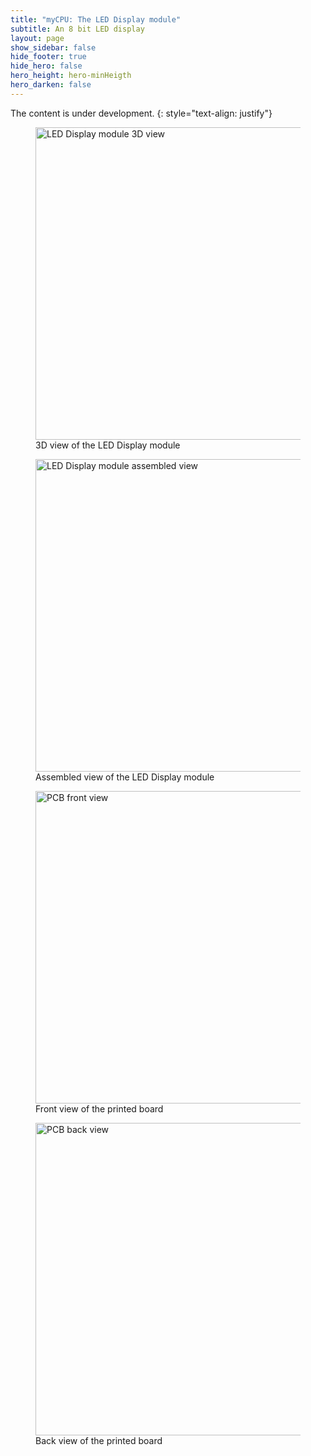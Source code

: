 ```yaml
---
title: "myCPU: The LED Display module"
subtitle: An 8 bit LED display
layout: page
show_sidebar: false
hide_footer: true
hide_hero: false
hero_height: hero-minHeigth
hero_darken: false
---
```

The content is under development.
{: style="text-align: justify"}

<figure class="center">
    <img src="{{ site.baseurl }}/img/mycpu/modules/display/displayLED_3dview.png" alt="LED Display module 3D view" title="3D view of the LED Display module" width="500px">
    <figcaption>3D view of the LED Display module</figcaption>
</figure>
<figure class="center">
    <img src="{{ site.baseurl }}/img/mycpu/modules/display/displayLED_assembled.png" alt="LED Display module assembled view" title="Assembled view of the LED Display module" width="500px">
    <figcaption>Assembled view of the LED Display module</figcaption>
</figure>
<figure class="center">
    <img src="{{ site.baseurl }}/img/mycpu/modules/display/displayLED_clear_front.png" alt="PCB front view" title="Front view of the printed board" width="500px">
    <figcaption>Front view of the printed board</figcaption>
</figure>
<figure class="center">
    <img src="{{ site.baseurl }}/img/mycpu/modules/display/displayLED_clear_back.png" alt="PCB back view" title="Back view of the printed board" width="500px">
    <figcaption>Back view of the printed board</figcaption>
</figure>
